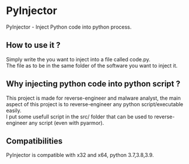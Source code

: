 # PyInjector
PyInjector - Inject Python code into python process.

## How to use it ?
Simply write the you want to inject into a file called code.py.   
The file as to be in the same folder of the software you want to inject it.

## Why injecting python code into python script ?
This project is made for reverse-engineer and malware analyst, the main aspect of this project is to reverse-engineer any python script/executable easily.   
I put some usefull script in the src/ folder that can be used to reverse-engineer any script (even with pyarmor).

## Compatibilities
PyInjector is compatible with x32 and x64, python 3.7,3.8,3.9.
